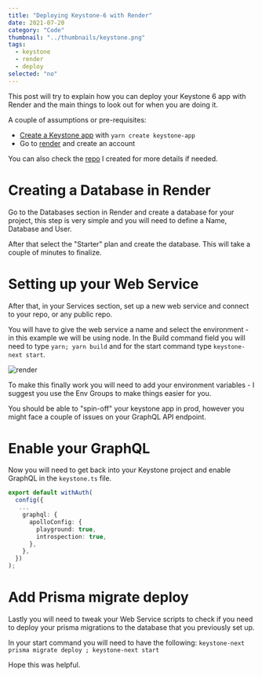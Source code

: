 ```yaml
---
title: "Deploying Keystone-6 with Render"
date: 2021-07-20
category: "Code"
thumbnail: "../thumbnails/keystone.png"
tags:
  - keystone
  - render
  - deploy
selected: "no"
---
```


This post will try to explain how you can deploy your Keystone 6 app with Render and the main things to look out for when you are doing it.

A couple of assumptions or pre-requisites:

- [Create a Keystone app](https://keystonejs.com/docs/walkthroughs/getting-started-with-create-keystone-app) with `yarn create keystone-app`
- Go to [render](https://render.com/) and create an account

You can also check the [repo](https://github.com/tiagofsanchez/keystone-render) I created for more details if needed.

# Creating a Database in Render

Go to the Databases section in Render and create a database for your project, this step is very simple and you will need to define a Name, Database and User.

After that select the "Starter" plan and create the database. This will take a couple of minutes to finalize.

# Setting up your Web Service

After that, in your Services section, set up a new web service and connect to your repo, or any public repo.

You will have to give the web service a name and select the environment - in this example we will be using node. In the Build command field you will need to type `yarn; yarn build` and for the start command type `keystone-next start`.

![render](../images/render-webservice.png)

To make this finally work you will need to add your environment variables - I suggest you use the Env Groups to make things easier for you.

You should be able to "spin-off" your keystone app in prod, however you might face a couple of issues on your GraphQL API endpoint.

# Enable your GraphQL

Now you will need to get back into your Keystone project and enable GraphQL in the `keystone.ts` file.

```ts:title=keystone.ts
export default withAuth(
  config({
   ...
    graphql: {
      apolloConfig: {
        playground: true,
        introspection: true,
      },
    },
  })
);
```

# Add Prisma migrate deploy

Lastly you will need to tweak your Web Service scripts to check if you need to deploy your prisma migrations to the database that you previously set up.

In your start command you will need to have the following: `keystone-next prisma migrate deploy ; keystone-next start`

Hope this was helpful.
